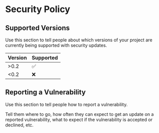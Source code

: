 # Security Policy

## Supported Versions

Use this section to tell people about which versions of your project are
currently being supported with security updates.

| Version | Supported          |
|--------| ------------------ |
| >0.2   | :white_check_mark: |
| <0.2   | :x:                |

## Reporting a Vulnerability

Use this section to tell people how to report a vulnerability.

Tell them where to go, how often they can expect to get an update on a
reported vulnerability, what to expect if the vulnerability is accepted or
declined, etc.

